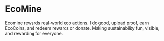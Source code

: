 # EcoMine
Ecomine rewards real-world eco actions. I do good, upload proof, earn EcoCoins, and redeem rewards or donate. Making sustainability fun, visible, and rewarding for everyone.
